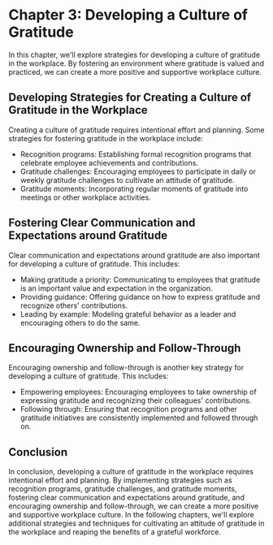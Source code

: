 Chapter 3: Developing a Culture of Gratitude
============================================

In this chapter, we'll explore strategies for developing a culture of gratitude in the workplace. By fostering an environment where gratitude is valued and practiced, we can create a more positive and supportive workplace culture.

Developing Strategies for Creating a Culture of Gratitude in the Workplace
--------------------------------------------------------------------------

Creating a culture of gratitude requires intentional effort and planning. Some strategies for fostering gratitude in the workplace include:

* Recognition programs: Establishing formal recognition programs that celebrate employee achievements and contributions.
* Gratitude challenges: Encouraging employees to participate in daily or weekly gratitude challenges to cultivate an attitude of gratitude.
* Gratitude moments: Incorporating regular moments of gratitude into meetings or other workplace activities.

Fostering Clear Communication and Expectations around Gratitude
---------------------------------------------------------------

Clear communication and expectations around gratitude are also important for developing a culture of gratitude. This includes:

* Making gratitude a priority: Communicating to employees that gratitude is an important value and expectation in the organization.
* Providing guidance: Offering guidance on how to express gratitude and recognize others' contributions.
* Leading by example: Modeling grateful behavior as a leader and encouraging others to do the same.

Encouraging Ownership and Follow-Through
----------------------------------------

Encouraging ownership and follow-through is another key strategy for developing a culture of gratitude. This includes:

* Empowering employees: Encouraging employees to take ownership of expressing gratitude and recognizing their colleagues' contributions.
* Following through: Ensuring that recognition programs and other gratitude initiatives are consistently implemented and followed through on.

Conclusion
----------

In conclusion, developing a culture of gratitude in the workplace requires intentional effort and planning. By implementing strategies such as recognition programs, gratitude challenges, and gratitude moments, fostering clear communication and expectations around gratitude, and encouraging ownership and follow-through, we can create a more positive and supportive workplace culture. In the following chapters, we'll explore additional strategies and techniques for cultivating an attitude of gratitude in the workplace and reaping the benefits of a grateful workforce.
